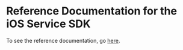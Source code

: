 # Reference Documentation for the iOS Service SDK

To see the reference documentation, go [here](http://forcedotcom.github.io/ServiceSDK-iOS/).

